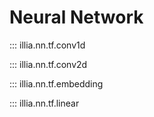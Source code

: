 # Neural Network

::: illia.nn.tf.conv1d

::: illia.nn.tf.conv2d

::: illia.nn.tf.embedding

::: illia.nn.tf.linear

